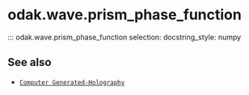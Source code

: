 # odak.wave.prism_phase_function

::: odak.wave.prism_phase_function
    selection:
        docstring_style: numpy                 

## See also

* [`Computer Generated-Holography`](../../cgh.md)
